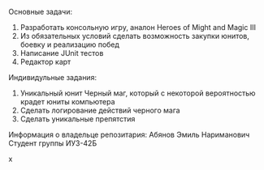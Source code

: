 Основные задачи:
1. Разработать консольную игру, аналон Heroes of Might and Magic III
2. Из обязательных условий сделать возможность закупки юнитов, боевку и реализацию побед
3. Написание JUnit тестов
4. Редактор карт

Индивидульные задания:
1. Уникальный юнит Черный маг, который с некоторой вероятностью крадет юниты компьютера
2. Сделать логирование действий черного мага
3. Сделать уникальные препятстия

Информация о владельце репозитария:
Абянов Эмиль Нариманович
Студент группы ИУ3-42Б

x
